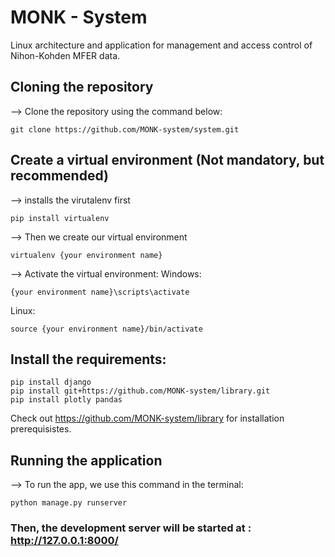 # MONK - System

Linux architecture and application for management and access control of Nihon-Kohden MFER data.

## Cloning the repository

--> Clone the repository using the command below:

```
git clone https://github.com/MONK-system/system.git
```

## Create a virtual environment (Not mandatory, but recommended)

--> installs the virutalenv first

```
pip install virtualenv
```

--> Then we create our virtual environment

```
virtualenv {your environment name}
```

--> Activate the virtual environment:
Windows:

```
{your environment name}\scripts\activate
```

Linux:

```
source {your environment name}/bin/activate
```

## Install the requirements:

```
pip install django
pip install git+https://github.com/MONK-system/library.git
pip install plotly pandas
```

Check out https://github.com/MONK-system/library for installation prerequisistes.

## Running the application

--> To run the app, we use this command in the terminal:

```
python manage.py runserver
```

### Then, the development server will be started at : http://127.0.0.1:8000/
